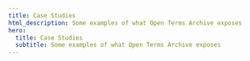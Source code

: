 ```yaml
---
title: Case Studies
html_description: Some examples of what Open Terms Archive exposes
hero:
  title: Case Studies
  subtitle: Some examples of what Open Terms Archive exposes
---
```

